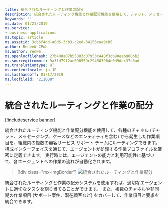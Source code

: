```yaml
---
title: 統合されたルーティングと作業の配分
description: 統合されたルーティング機能と作業配分機能を使用して、チャット、メッセージング、および Web ポータル チャネルから発生した作業項目を、組織内の複数の顧客サービス サポート チームにルーティングできます。
keywords: ''
ms.date: 01/21/2019
ms.service:
- business-applications
ms.topic: article
ms.assetid: 3cb6f4dd-a0d6-3cb3-c2ed-34156cae9c85
author: ReneeW-CPub
ms.author: renwe
ms.openlocfilehash: 27b408a07b55883c07953c440f3cb90eab800bb2
ms.sourcegitcommit: 9a31d79f2ae098559c294503984e0d9ddc37c0ad
ms.translationtype: HT
ms.contentlocale: ja-JP
ms.lasthandoff: 01/17/2019
ms.locfileid: "211008"
---
```

#  <a name="unified-routing-and-work-distribution"></a>統合されたルーティングと作業の配分
[!include[service banner](../../includes/service.md)]



統合されたルーティング機能と作業配分機能を使用して、各種のチャネル (チャット、メッセージング、ケースなどのエンティティを含む) から発生した作業項目を、組織内の複数の顧客サービス サポート チームにルーティングできます。 構成インターフェイスを通じて、エージェントが処理する作業プロファイルを厳密に定義できます。 実行時には、エージェントの能力と利用可能性に基づいて、各エージェントへの作業の流れが自動化されます。

> [!div class="mx-imgBorder"]
> ![統合されたルーティングと作業配分](media/unified-routing-work-distribution-1.png "統合されたルーティングと作業配分")

統合されたルーティングと作業の配分システムを使用すれば、適切なエージェントに適切なタスクを割り当てることができます。 また、複数のチャネルや非同期の作業項目 (サポート案件、潜在顧客など) をカバーして、作業項目と要求を統合できます。
